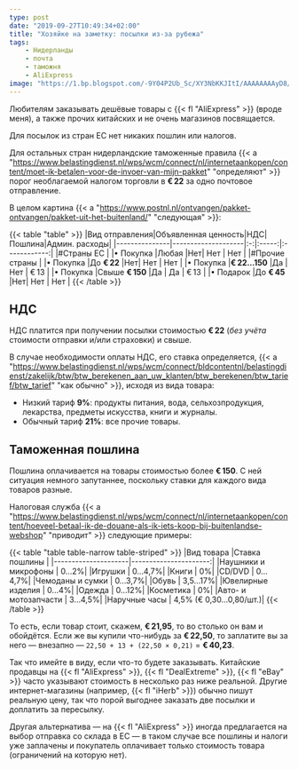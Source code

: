 ```yaml
---
type: post
date: "2019-09-27T10:49:34+02:00"
title: "Хозяйке на заметку: посылки из-за рубежа"
tags:
    - Нидерланды
    - почта
    - таможня
    - AliExpress
image: "https://1.bp.blogspot.com/-9Y04P2Ub_Sc/XY3NbKKJItI/AAAAAAAAyD8/Xd0CWgjraRwcnSmI6T4bE_ryoJDjwuPeQCKgBGAsYHg/s1600/post_nl.jpg"
---
```


Любителям заказывать дешёвые товары с {{< fl "AliExpress" >}} (вроде меня), а также прочих китайских и не очень магазинов посвящается.

Для посылок из стран ЕС нет никаких пошлин или налогов.

Для остальных стран нидерландские таможенные правила {{< a "https://www.belastingdienst.nl/wps/wcm/connect/nl/internetaankopen/content/moet-ik-betalen-voor-de-invoer-van-mijn-pakket" "определяют" >}} порог необлагаемой налогом торговли в **€ 22** за одно почтовое отправление.

<!--more-->

В целом картина {{< a "https://www.postnl.nl/ontvangen/pakket-ontvangen/pakket-uit-het-buitenland/" "следующая" >}}:

{{< table "table" >}}
|Вид отправления|Объявленная ценность|НДС|Пошлина|Админ. расходы|
|---------------|--------------------|:-:|:-----:|:------------:|
|#Страны ЕС     |
|• Покупка      |Любая               |Нет|  Нет  |     Нет      |
|#Прочие страны |
|• Покупка      |До **€ 22**         |Нет|  Нет  |     Нет      |
|• Покупка      |**€ 22…150**        |Да |  Нет  |     € 13     |
|• Покупка      |Свыше **€ 150**     |Да |  Да   |     € 13     |
|• Подарок      |До **€ 45**         |Нет|  Нет  |     Нет      |
{{< /table >}}

## НДС

НДС платится при получении посылки стоимостью **€ 22** (*без учёта* стоимости отправки и/или страховки) и свыше.

В случае необходимости оплаты НДС, его ставка определяется, {{< a "https://www.belastingdienst.nl/wps/wcm/connect/bldcontentnl/belastingdienst/zakelijk/btw/btw_berekenen_aan_uw_klanten/btw_berekenen/btw_tarief/btw_tarief" "как обычно" >}}, исходя из вида товара:

* Низкий тариф **9%**: продукты питания, вода, сельхозпродукция, лекарства, предметы искусства, книги и журналы. 
* Обычный тариф **21%**: все прочие товары.

## Таможенная пошлина

Пошлина оплачивается на товары стоимостью более **€ 150**. С ней ситуация немного запутаннее, поскольку ставки для каждого вида товаров разные.

Налоговая служба {{< a "https://www.belastingdienst.nl/wps/wcm/connect/nl/internetaankopen/content/hoeveel-betaal-ik-de-douane-als-ik-iets-koop-bij-buitenlandse-webshop" "приводит" >}} следующие примеры:

{{< table "table table-narrow table-striped" >}}
|Вид товара           |Ставка пошлины         |
|---------------------|----------------------:|
|Наушники и микрофоны |                   0…2%|
|Игрушки              |                 0…4,7%|
|Книги                |                     0%|
|CD/DVD               |                 0…4,7%|
|Чемоданы и сумки     |                 0…3,7%|
|Обувь                |                3,5…17%|
|Ювелирные изделия    |                   0…4%|
|Одежда               |                  0…12%|
|Косметика            |                     0%|
|Авто- и мотозапчасти |                 3…4,5%|
|Наручные часы        | 4,5% (€ 0,30…0,80/шт.)|
{{< /table >}}

То есть, если товар стоит, скажем, **€ 21,95**, то во столько он вам и обойдётся. Если же вы купили что-нибудь за **€ 22,50**, то заплатите вы за него — внезапно — `22,50 + 13 + (22,50 × 0,21)` = **€ 40,23**.

Так что имейте в виду, если что-то будете заказывать. Китайские продавцы на {{< fl "AliExpress" >}}, {{< fl "DealExtreme" >}}, {{< fl "eBay" >}} часто указывают стоимость в несколько раз ниже реальной. Другие интернет-магазины (например, {{< fl "iHerb" >}}) обычно пишут реальную цену, так что порой выгоднее заказать две посылки и доплатить за пересылку.

Другая альтернатива — на {{< fl "AliExpress" >}} иногда предлагается на выбор отправка со склада в ЕС — в таком случае все пошлины и налоги уже заплачены и покупатель оплачивает только стоимость товара (ограничений на которую нет).
 